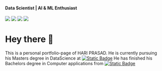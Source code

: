 #### Data Scientist | AI & ML Enthusiast
<a href="https://www.linkedin.com/in/hariprasads6/"><img src="https://img.shields.io/badge/-LinkedIn-0072b1?&style=for-the-badge&logo=linkedin&logoColor=white" /></a>
<a href="https://github.com/hsnaidu"><img src="https://img.shields.io/badge/Github-181717?style=for-the-badge&logo=github&logoColor=white"/></a>
<a href="https://medium.com/@_hariprasad"><img src="https://img.shields.io/badge/Medium-000000?style=for-the-badge&logo=medium&logoColor=white"/></a>
<a href="https://share.streamlit.io/"><img src="https://img.shields.io/badge/Streamlit-FF4B4B?style=for-the-badge&logo=streamlit&logoColor=white"/></a>

# Hey there 👋
This is a personal portfolio-page of HARI PRASAD.
He is currently pursuing his Masters degree in DataScience at <a href="https://www.reva.edu.in/course/msc-in-master-of-science-in-data-science">![Static Badge](https://img.shields.io/badge/Reva%20University-orange)</a> 
He has finished his Bachelors degree in Computer applications from <a href="https://msrcasc.edu.in/bca-bachelor-of-computer-applications">![Static Badge](https://img.shields.io/badge/Ramaiah%20College%20of%20Arts%2CScience%20%26%20Commerce-purple)</a>





